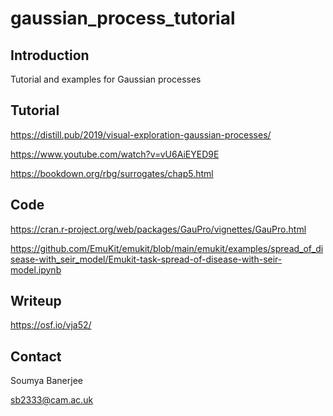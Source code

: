 # gaussian_process_tutorial

## Introduction

Tutorial and examples for Gaussian processes

## Tutorial

https://distill.pub/2019/visual-exploration-gaussian-processes/

https://www.youtube.com/watch?v=vU6AiEYED9E

https://bookdown.org/rbg/surrogates/chap5.html

## Code

https://cran.r-project.org/web/packages/GauPro/vignettes/GauPro.html

https://github.com/EmuKit/emukit/blob/main/emukit/examples/spread_of_disease-with_seir_model/Emukit-task-spread-of-disease-with-seir-model.ipynb

## Writeup

https://osf.io/vja52/


## Contact

Soumya Banerjee

sb2333@cam.ac.uk


